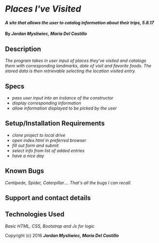# _Places I've Visited_

#### _A site that allows the user to catalog information about their trips, 5.8.17_

#### By _**Jordan Mysliwiec, Maria Del Castillo**_

## Description

_The program takes in user input of places they've visited and catalogs them with corresponding landmarks, date of visit and favorite foods. The stored data is then retrievable selecting the location visited entry._

## Specs

* _pass user input into an instance of the constructor_
* _display corresponding information_
* _allow information displayed to be picked by the user_

## Setup/Installation Requirements

* _clone project to local drive_
* _open index.html in preferred browser_
* _fill out form and submit_
* _select info from list of added entries_
* _have a nice day_

## Known Bugs

_Centipede, Spider, Caterpillar.... That's all the bugs I can recall._

## Support and contact details

## Technologies Used

_Basic HTML, CSS, Bootstrap and Js for logic_

Copyright (c) 2016 **_Jordan Mysliwiec, Maria Del Castillo_**
